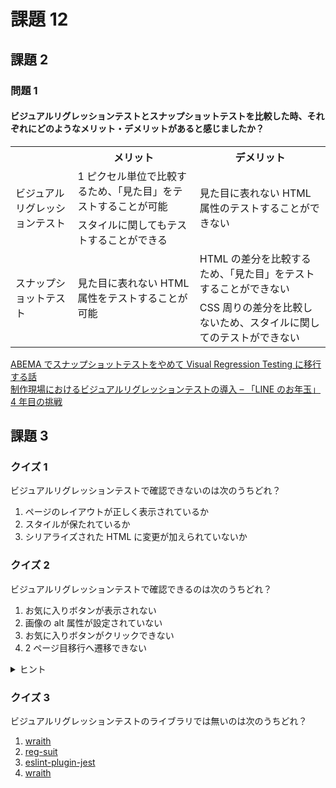 # 課題 12

## 課題 2

### 問題 1

#### ビジュアルリグレッションテストとスナップショットテストを比較した時、それぞれにどのようなメリット・デメリットがあると感じましたか？

<table>
<tr>
  <th></th>
  <th>メリット</th>
  <th>デメリット</th>
</tr>
<tr>
  <td rowspan=2>ビジュアルリグレッションテスト</td>
  <td>1 ピクセル単位で比較するため、「見た目」をテストすることが可能 </td>
  <td rowspan=2>見た目に表れない HTML 属性のテストすることができない</td>
</tr>
<tr>
  <td>スタイルに関してもテストすることができる</td>
</tr>
<tr>
  <td rowspan=2>スナップショットテスト</td>
  <td rowspan=2>見た目に表れない HTML 属性をテストすることが可能</td>
  <td>HTML の差分を比較するため、「見た目」をテストすることができない</td>
</tr>
<tr>
  <td>CSS 周りの差分を比較しないため、スタイルに関してのテストができない</td>
</tr>
</table>

[ABEMA でスナップショットテストをやめて Visual Regression Testing に移行する話](https://developers.cyberagent.co.jp/blog/archives/29784/)  
[制作現場におけるビジュアルリグレッションテストの導入 – 「LINE のお年玉」4 年目の挑戦](https://engineering.linecorp.com/ja/blog/visual-regression-otoshidama/)

## 課題 3

### クイズ 1

ビジュアルリグレッションテストで確認できないのは次のうちどれ？

1. ページのレイアウトが正しく表示されているか
1. スタイルが保たれているか
1. シリアライズされた HTML に変更が加えられていないか

### クイズ 2

ビジュアルリグレッションテストで確認できるのは次のうちどれ？

1. お気に入りボタンが表示されない
1. 画像の alt 属性が設定されていない
1. お気に入りボタンがクリックできない
1. 2 ページ目移行へ遷移できない

<details>
<summary>ヒント</summary>

[1px の変化も見逃さない！ビジュアルリグレッションテスト導入で快適フロントエンド開発](https://tech.dely.jp/entry/vis_reg_test)

</details>

### クイズ 3

ビジュアルリグレッションテストのライブラリでは無いのは次のうちどれ？

1. [wraith](https://github.com/bbc/wraith)
1. [reg-suit](https://github.com/reg-viz/reg-suit)
1. [eslint-plugin-jest](https://github.com/jest-community/eslint-plugin-jest)
1. [wraith](https://github.com/bbc/wraith)
